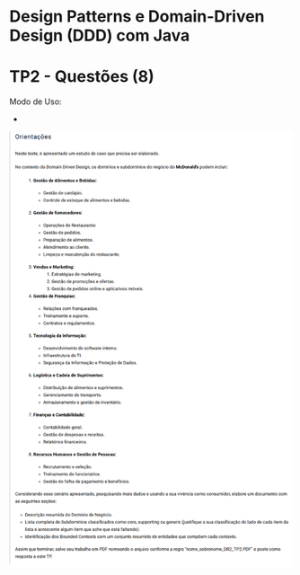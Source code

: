 # Design Patterns e Domain-Driven Design (DDD) com Java

# TP2 - Questões (8)

Modo de Uso:

-

![Descrição](documentos/enunciado_TP2.png)
